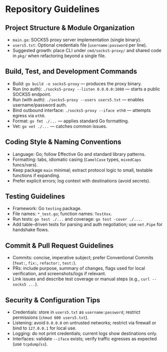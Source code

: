 # Repository Guidelines

## Project Structure & Module Organization
- `main.go`: SOCKS5 proxy server implementation (single binary).
- `users5.txt`: Optional credentials file (`username:password` per line).
- Suggested growth: place CLI under `cmd/socks5-proxy/` and shared code in `pkg/` when refactoring beyond a single file.

## Build, Test, and Development Commands
- Build: `go build -o socks5-proxy` — produces the proxy binary.
- Run (no auth): `./socks5-proxy --listen 0.0.0.0:1080` — starts a public SOCKS5 endpoint.
- Run (with auth): `./socks5-proxy --users users5.txt` — enables username/password auth.
- Bind outbound interface: `./socks5-proxy --iface eth0` — attempts egress via `eth0`.
- Format: `go fmt ./...` — applies standard Go formatting.
- Vet: `go vet ./...` — catches common issues.

## Coding Style & Naming Conventions
- Language: Go; follow Effective Go and standard library patterns.
- Formatting: tabs, idiomatic casing (`CamelCase` types, `mixedCaps` funcs/vars).
- Keep package `main` minimal; extract protocol logic to small, testable functions if expanding.
- Prefer explicit errors; log context with destinations (avoid secrets).

## Testing Guidelines
- Framework: Go `testing` package.
- File names: `*_test.go`; function names: `TestXxx`.
- Run tests: `go test ./...` and coverage: `go test -cover ./...`.
- Add table-driven tests for parsing and auth negotiation; use `net.Pipe` for handshake flows.

## Commit & Pull Request Guidelines
- Commits: concise, imperative subject; prefer Conventional Commits (`feat:`, `fix:`, `refactor:`, `test:`).
- PRs: include purpose, summary of changes, flags used for local verification, and screenshots/logs if relevant.
- Link issues and describe test coverage or manual steps (e.g., `curl --socks5 ...`).

## Security & Configuration Tips
- Credentials: store in `users5.txt` as `username:password`; restrict permissions (`chmod 600 users5.txt`).
- Listening: avoid `0.0.0.0` on untrusted networks; restrict via firewall or bind to `127.0.0.1` for local use.
- Logging: do not print credentials; current logs show destinations only.
- Interfaces: validate `--iface` exists; verify traffic egresses as expected (use `tcpdump`/`ss`).

